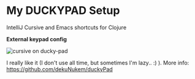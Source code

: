 # My DUCKYPAD Setup 

IntelliJ Cursive and Emacs shortcuts for Clojure

**External keypad config**

![cursive on ducky-pad](https://github.com/damesek/duckypad-clojure/blob/main/IMG_6874.jpg)

I really like it (I don't use all time, but sometimes I'm lazy.. :) ). 
More info: https://github.com/dekuNukem/duckyPad

